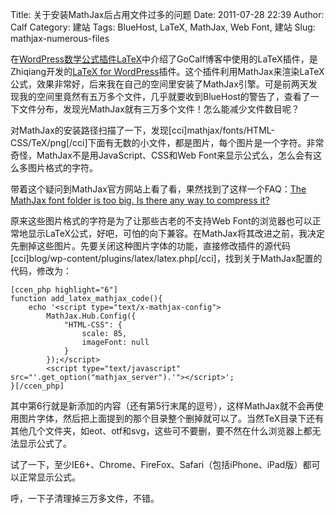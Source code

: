 Title: 关于安装MathJax后占用文件过多的问题
Date: 2011-07-28 22:39
Author: Calf
Category: 建站
Tags: BlueHost, LaTeX, MathJax, Web Font, 建站
Slug: mathjax-numerous-files

在[WordPress数学公式插件LaTeX][]中介绍了GoCalf博客中使用的LaTeX插件，是Zhiqiang开发的[LaTeX
for
WordPress][]插件。这个插件利用MathJax来渲染LaTeX公式，效果非常好，后来我在自己的空间里安装了MathJax引擎。可是前两天发现我的空间里竟然有五万多个文件，几乎就要收到BlueHost的警告了，查看了一下文件分布，发现光MathJax就有三万多个文件！怎么能减少文件数目呢？<!--more-->

对MathJax的安装路径扫描了一下，发现[cci]mathjax/fonts/HTML-CSS/TeX/png[/cci]下面有无数的小文件，都是图片，每个图片是一个字符。非常奇怪，MathJax不是用JavaScript、CSS和Web
Font来显示公式么，怎么会有这么多图片格式的字符。

带着这个疑问到MathJax官方网站上看了看，果然找到了这样一个FAQ：[The
MathJax font folder is too big. Is there any way to compress it?][]

原来这些图片格式的字符是为了让那些古老的不支持Web
Font的浏览器也可以正常地显示LaTeX公式，好吧，可怕的向下兼容。在MathJax将其改进之前，我决定先删掉这些图片。先要关闭这种图片字体的功能，直接修改插件的源代码[cci]blog/wp-content/plugins/latex/latex.php[/cci]，找到关于MathJax配置的代码，修改为：

    [ccen_php highlight="6"]
    function add_latex_mathjax_code(){
        echo '<script type="text/x-mathjax-config">
            MathJax.Hub.Config({
                "HTML-CSS": {
                    scale: 85,
                    imageFont: null
                }
            });</script>
            <script type="text/javascript" src="'.get_option("mathjax_server").'"></script>';
    }[/ccen_php]

其中第6行就是新添加的内容（还有第5行末尾的逗号），这样MathJax就不会再使用图片字体，然后把上面提到的那个目录整个删掉就可以了。当然TeX目录下还有其他几个文件夹，如eot、otf和svg，这些可不要删，要不然在什么浏览器上都无法显示公式了。

试了一下，至少IE6+、Chrome、FireFox、Safari（包括iPhone、iPad版）都可以正常显示公式。

呼，一下子清理掉三万多文件，不错。

  [WordPress数学公式插件LaTeX]: http://www.gocalf.com/blog/latex-wordpress.html
    "WordPress数学公式插件LaTeX"
  [LaTeX for WordPress]: http://wordpress.org/extend/plugins/latex/
    "LaTeX for WordPress"
  [The MathJax font folder is too big. Is there any way to compress
  it?]: http://www.mathjax.org/resources/faqs/#fonts-too-big
    "The MathJax font folder is too big. Is there any way to compress it?"

